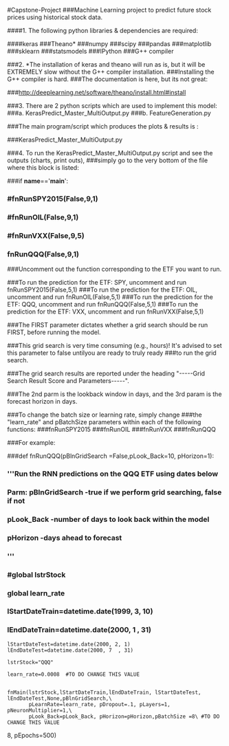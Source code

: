 
#Capstone-Project
###Machine Learning project to predict future stock prices using historical stock data.


####1. The following python libraries & dependencies are required:

####keras
###Theano*
###numpy
###scipy
###pandas
###matplotlib
###sklearn
###statsmodels
###IPython
###G++ compiler


###2. *The installation of keras and theano will run as is, but it will be EXTREMELY slow without the G++ compiler installation.
###Installing the G++ compiler is hard.
###The documentation is here, but its not great:

###http://deeplearning.net/software/theano/install.html#install


###3. There are 2 python scripts which are used to implement this model:
###a. KerasPredict_Master_MultiOutput.py
###b. FeatureGeneration.py

###The main program/script  which produces the plots & results is :

###KerasPredict_Master_MultiOutput.py

###4. To run the KerasPredict_Master_MultiOutput.py script and see the outputs (charts, print outs),
###simply go to the very bottom of the file where this block is listed:


###if __name__=='__main__':
	
###    #fnRunSPY2015(False,9,1)
###    #fnRunOIL(False,9,1)
###    #fnRunVXX(False,9,5)
###    fnRunQQQ(False,9,1)

###Uncomment out the function corresponding to the ETF you want to run.

###To run the prediction for the ETF: SPY, uncomment and run fnRunSPY2015(False,5,1)
###To run the prediction for the ETF: OIL, uncomment and run fnRunOIL(False,5,1)
###To run the prediction for the ETF: QQQ, uncomment and run fnRunQQQ(False,5,1)
###To run the prediction for the ETF: VXX, uncomment and run fnRunVXX(False,5,1)

###The FIRST parameter dictates whether a grid search should be run FIRST, before running the model.

###This grid search is very time consuming (e.g., hours)! It's advised to set this parameter to false untilyou are ready to truly ready ###to run the grid search.

###The grid search results are reported under the heading "-----Grid Search Result Score and Parameters-----".

###The 2nd parm is the lookback window in days, and the 3rd param is the forecast horizon in days.

###To change the batch size or learning rate, simply change 
###the "learn_rate" and pBatchSize parameters within each of the following functions:
###fnRunSPY2015
###fnRunOIL
###fnRunVXX
###fnRunQQQ

###For example: 

###def fnRunQQQ(pBlnGridSearch =False,pLook_Back=10, pHorizon=1):
###    '''Run the RNN predictions on the QQQ ETF using dates below
###    Parm: pBlnGridSearch -true if we perform grid searching, false if not
###    pLook_Back -number of days to look back within the model
###    pHorizon -days ahead to forecast
###    '''
###    #global lstrStock
###    global learn_rate
###    lStartDateTrain=datetime.date(1999, 3, 10)
###    lEndDateTrain=datetime.date(2000, 1  , 31)

    lStartDateTest=datetime.date(2000, 2, 1)
    lEndDateTest=datetime.date(2000, 7  , 31)

    lstrStock="QQQ"

    learn_rate=0.0008  #TO DO CHANGE THIS VALUE
    
    
    fnMain(lstrStock,lStartDateTrain,lEndDateTrain, lStartDateTest,  lEndDateTest,None,pBlnGridSearch,\
           pLearnRate=learn_rate, pDropout=.1, pLayers=1, pNeuronMultiplier=1,\
           pLook_Back=pLook_Back, pHorizon=pHorizon,pBatchSize =8\ #TO DO CHANGE THIS VALUE

8, pEpochs=500)
